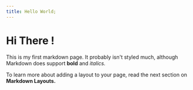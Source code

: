```yaml
---
title: Hello World;
---
```


# Hi There !

This is my first markdown page. It probably isn't styled much, although
Markdown does support **bold** and _italics._

To learn more about adding a layout to your page, read the next section on **Markdown Layouts.**
